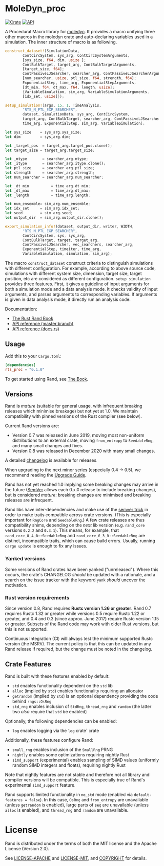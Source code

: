 # MoleDyn_proc

[![Crate](https://img.shields.io/crates/v/moledyn_proc.svg)](https://crates.io/crates/moledyn_proc)
[![API](https://docs.rs/moledyn_proc/badge.svg)](https://docs.rs/moledyn_proc)

A Procedural Macro library for [moledyn](https://docs.rs/moledyn).
It provides a macro unifying three other macros in the moledyn crate and auto-declaring variables used in a simulation.
The inner structure of macro is as following.
~~~ rust
construct_dataset!(SimulationData, 
        ContCircSystem, sys_arg, ContCircSystemArguments,
        [sys_size, f64, dim, usize ];
        ContBulkTarget, target_arg, ContBulkTargetArguments,
        [target_size, f64];
        ContPassiveLJSearcher, searcher_arg, ContPassiveLJSearcherArguments,
        [num_searcher, usize, ptl_size, f64, strength, f64];
        ExponentialStep, time_arg, ExponentialStepArguments,
        [dt_min, f64, dt_max, f64, length, usize];
        {VariableSimulation, sim_arg, VariableSimulationArguments,
        [idx_set, usize]});

setup_simulation!(args, 15, 1, TimeAnalysis, 
        "RTS_N_PTL_EXP_SEARCHER", 
        dataset, SimulationData, sys_arg, ContCircSystem, 
        target_arg, ContBulkTarget, searcher_arg, ContPassiveLJSearcher, 
        time_arg, ExponentialStep, sim_arg, VariableSimulation);

let sys_size    = sys_arg.sys_size;
let dim         = sys_arg.dim;

let _target_pos  = target_arg.target_pos.clone();
let target_size = target_arg.target_size;

let _mtype       = searcher_arg.mtype;
let _itype       = searcher_arg.itype.clone();
let ptl_size     = searcher_arg.ptl_size;
let strength     = searcher_arg.strength;
let num_searcher = searcher_arg.num_searcher;

let _dt_min          = time_arg.dt_min;
let _dt_max          = time_arg.dt_max;
let _length          = time_arg.length;

let num_ensemble= sim_arg.num_ensemble;
let idx_set     = sim_arg.idx_set;
let seed        = sim_arg.seed;
let output_dir  = sim_arg.output_dir.clone();

export_simulation_info!(dataset, output_dir, writer, WIDTH, 
        "RTS_N_PTL_EXP_SEARCHER",
        ContCircSystem, sys, sys_arg,
        ContBulkTarget, target, target_arg,
        ContPassiveLJSearcher, vec_searchers, searcher_arg,
        ExponentialStep, timeiter, time_arg,
        VariableSimulation, simulation, sim_arg);
~~~

The macro `construct_dataset` construct criteria to distinguish simulations with different configuration. 
For example, according to above source code, simulations with different system size, dimension, target size, target position, etc are considered as different configuration.
`setup_simulation` provides three features. First, it gives a guideline of input arguments for both a simulation mode and a data analysis mode.
It checks validity of input arguments, and parses arguments to corresponding variables.
If arguments is given in data analysis mode, it directly run an analysis code.




Documentation:

-   [The Rust Rand Book](https://rust-random.github.io/book)
-   [API reference (master branch)](https://rust-random.github.io/rand)
-   [API reference (docs.rs)](https://docs.rs/rand)


## Usage

Add this to your `Cargo.toml`:

```toml
[dependencies]
rts_proc = "0.1.0"
```

To get started using Rand, see [The Book](https://rust-random.github.io/book).


## Versions

Rand is *mature* (suitable for general usage, with infrequent breaking releases
which minimise breakage) but not yet at 1.0. We maintain compatibility with
pinned versions of the Rust compiler (see below).

Current Rand versions are:

-   Version 0.7 was released in June 2019, moving most non-uniform distributions
    to an external crate, moving `from_entropy` to `SeedableRng`, and many small
    changes and fixes.
-   Version 0.8 was released in December 2020 with many small changes.

A detailed [changelog](CHANGELOG.md) is available for releases.

When upgrading to the next minor series (especially 0.4 → 0.5), we recommend
reading the [Upgrade Guide](https://rust-random.github.io/book/update.html).

Rand has not yet reached 1.0 implying some breaking changes may arrive in the
future ([SemVer](https://semver.org/) allows each 0.x.0 release to include
breaking changes), but is considered *mature*: breaking changes are minimised
and breaking releases are infrequent.

Rand libs have inter-dependencies and make use of the
[semver trick](https://github.com/dtolnay/semver-trick/) in order to make traits
compatible across crate versions. (This is especially important for `RngCore`
and `SeedableRng`.) A few crate releases are thus compatibility shims,
depending on the *next* lib version (e.g. `rand_core` versions `0.2.2` and
`0.3.1`). This means, for example, that `rand_core_0_4_0::SeedableRng` and
`rand_core_0_3_0::SeedableRng` are distinct, incompatible traits, which can
cause build errors. Usually, running `cargo update` is enough to fix any issues.

### Yanked versions

Some versions of Rand crates have been yanked ("unreleased"). Where this occurs,
the crate's CHANGELOG *should* be updated with a rationale, and a search on the
issue tracker with the keyword `yank` *should* uncover the motivation.

### Rust version requirements

Since version 0.8, Rand requires **Rustc version 1.36 or greater**.
Rand 0.7 requires Rustc 1.32 or greater while versions 0.5 require Rustc 1.22 or
greater, and 0.4 and 0.3 (since approx. June 2017) require Rustc version 1.15 or
greater. Subsets of the Rand code may work with older Rust versions, but this is
not supported.

Continuous Integration (CI) will always test the minimum supported Rustc version
(the MSRV). The current policy is that this can be updated in any
Rand release if required, but the change must be noted in the changelog.

## Crate Features

Rand is built with these features enabled by default:

-   `std` enables functionality dependent on the `std` lib
-   `alloc` (implied by `std`) enables functionality requiring an allocator
-   `getrandom` (implied by `std`) is an optional dependency providing the code
    behind `rngs::OsRng`
-   `std_rng` enables inclusion of `StdRng`, `thread_rng` and `random`
    (the latter two *also* require that `std` be enabled)

Optionally, the following dependencies can be enabled:

-   `log` enables logging via the `log` crate` crate

Additionally, these features configure Rand:

-   `small_rng` enables inclusion of the `SmallRng` PRNG
-   `nightly` enables some optimizations requiring nightly Rust
-   `simd_support` (experimental) enables sampling of SIMD values
    (uniformly random SIMD integers and floats), requiring nightly Rust

Note that nightly features are not stable and therefore not all library and
compiler versions will be compatible. This is especially true of Rand's
experimental `simd_support` feature.

Rand supports limited functionality in `no_std` mode (enabled via
`default-features = false`). In this case, `OsRng` and `from_entropy` are
unavailable (unless `getrandom` is enabled), large parts of `seq` are
unavailable (unless `alloc` is enabled), and `thread_rng` and `random` are
unavailable.

# License

Rand is distributed under the terms of both the MIT license and the
Apache License (Version 2.0).

See [LICENSE-APACHE](LICENSE-APACHE) and [LICENSE-MIT](LICENSE-MIT), and
[COPYRIGHT](COPYRIGHT) for details.